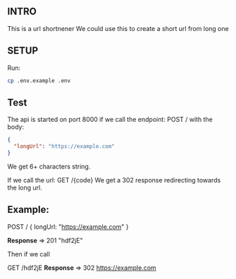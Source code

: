 ## INTRO
This is a url shortnener
We could use this to create a short url from long one

## SETUP
Run:
```bash
cp .env.example .env
```

## Test
The api is started on port 8000
if we call the endpoint:
POST /
with the body:
```json
{
  "longUrl": "https://example.com"
}
```

We get 6+ characters string.

If we call the url:
GET /{code}
We get a 302 response redirecting towards the long url.

## Example:
POST /
{
  longUrl: "https://example.com"
}

__Response__ => 201 "hdf2jE"

Then if we call

GET /hdf2jE
__Response__ => 302 https://example.com
